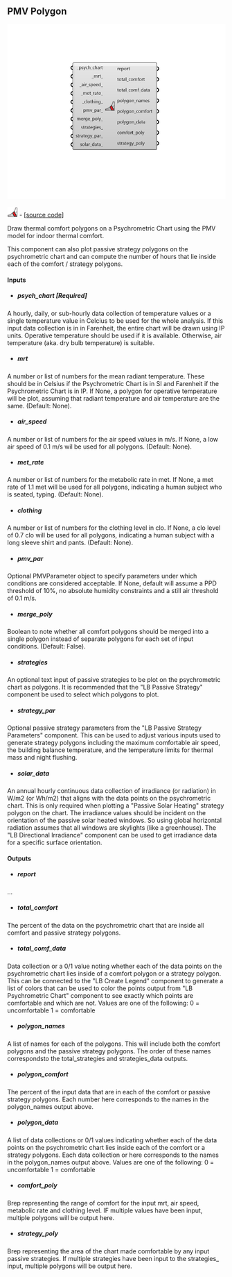 ## PMV Polygon

![](../../images/components/PMV_Polygon.png)

![](../../images/icons/PMV_Polygon.png) - [[source code]](https://github.com/ladybug-tools/ladybug-grasshopper/blob/master/ladybug_grasshopper/src//LB%20PMV%20Polygon.py)


Draw thermal comfort polygons on a Psychrometric Chart using the PMV model for indoor thermal comfort. 

This component can also plot passive strategy polygons on the psychrometric chart and can compute the number of hours that lie inside each of the comfort / strategy polygons. 



#### Inputs
* ##### psych_chart [Required]
A hourly, daily, or sub-hourly data collection of temperature values or a single temperature value in Celcius to be used for the whole analysis. If this input data collection is in in Farenheit, the entire chart will be drawn using IP units. Operative temperature should be used if it is available. Otherwise, air temperature (aka. dry bulb temperature) is suitable. 
* ##### mrt 
A number or list of numbers for the mean radiant temperature. These should be in Celsius if the Psychrometric Chart is in SI and Farenheit if the Psychrometric Chart is in IP. If None, a polygon for operative temperature will be plot, assuming that radiant temperature and air temperature are the same. (Default: None). 
* ##### air_speed 
A number or list of numbers for the air speed values in m/s. If None, a low air speed of 0.1 m/s wil be used for all polygons. (Default: None). 
* ##### met_rate 
A number or list of numbers for the metabolic rate in met. If None, a met rate of 1.1 met will be used for all polygons, indicating a human subject who is seated, typing. (Default: None). 
* ##### clothing 
A number or list of numbers for the clothing level in clo. If None, a clo level of 0.7 clo will be used for all polygons, indicating a human subject with a long sleeve shirt and pants. (Default: None). 
* ##### pmv_par 
Optional PMVParameter object to specify parameters under which conditions are considered acceptable. If None, default will assume a PPD threshold of 10%, no absolute humidity constraints and a still air threshold of 0.1 m/s. 
* ##### merge_poly 
Boolean to note whether all comfort polygons should be merged into a single polygon instead of separate polygons for each set of input conditions. (Default: False). 
* ##### strategies 
An optional text input of passive strategies to be plot on the psychrometric chart as polygons.  It is recommended that the "LB Passive Strategy" component be used to select which polygons to plot. 
* ##### strategy_par 
Optional passive strategy parameters from the "LB Passive Strategy Parameters" component. This can be used to adjust various inputs used to generate strategy polygons including the maximum comfortable air speed, the building balance temperature, and the temperature limits for thermal mass and night flushing. 
* ##### solar_data 
An annual hourly continuous data collection of irradiance (or radiation) in W/m2 (or Wh/m2) that aligns with the data points on the psychrometric chart. This is only required when plotting a "Passive Solar Heating" strategy polygon on the chart. The irradiance values should be incident on the orientation of the passive solar heated windows. So using global horizontal radiation assumes that all windows are skylights (like a greenhouse). The "LB Directional Irradiance" component can be used to get irradiance data for a specific surface orientation. 

#### Outputs
* ##### report
... 
* ##### total_comfort
The percent of the data on the psychrometric chart that are inside all comfort and passive strategy polygons. 
* ##### total_comf_data
Data collection or a 0/1 value noting whether each of the data points on the psychrometric chart lies inside of a comfort polygon or a strategy polygon. 
This can be connected to the "LB Create Legend" component to generate a list of colors that can be used to color the points output from "LB Psychrometric Chart" component to see exactly which points are comfortable and which are not. 
Values are one of the following: 0 = uncomfortable 1 = comfortable 
* ##### polygon_names
A list of names for each of the polygons. This will include both the comfort polygons and the passive strategy polygons. The order of these names correspondsto the total_strategies and strategies_data outputs. 
* ##### polygon_comfort
The percent of the input data that are in each of the comfort or passive strategy polygons. Each number here corresponds to the names in the polygon_names output above. 
* ##### polygon_data
A list of data collections or 0/1 values indicating whether each  of the data points on the psychrometric chart lies inside each of the comfort or a strategy polygons. Each data collection or here corresponds to the names in the polygon_names output above. 
Values are one of the following: 0 = uncomfortable 1 = comfortable 
* ##### comfort_poly
Brep representing the range of comfort for the input mrt, air speed, metabolic rate and clothing level. IF multiple values have been input, multiple polygons will be output here. 
* ##### strategy_poly
Brep representing the area of the chart made comfortable by any input passive strategies. If multiple strategies have been input to the strategies_ input, multiple polygons will be output here. 